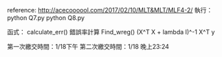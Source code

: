 reference: http://acecoooool.com/2017/02/10/MLT&MLT/MLF4-2/
執行：python Q7.py
	python Q8.py

函式：
calculate_err() 錯誤率計算
Find_wreg() (X^T X + lambda I)^-1 X^T y

第一次繳交時間：1/18下午
第二次繳交時間：1/18 晚上23:24